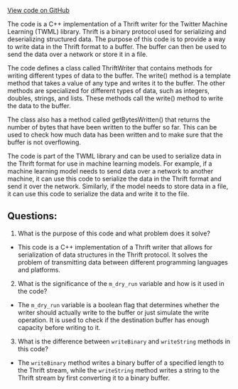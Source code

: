 [View code on GitHub](https://github.com/misbahsy/the-algorithm/twml/libtwml/src/lib/ThriftWriter.cpp)

The code is a C++ implementation of a Thrift writer for the Twitter Machine Learning (TWML) library. Thrift is a binary protocol used for serializing and deserializing structured data. The purpose of this code is to provide a way to write data in the Thrift format to a buffer. The buffer can then be used to send the data over a network or store it in a file.

The code defines a class called ThriftWriter that contains methods for writing different types of data to the buffer. The write() method is a template method that takes a value of any type and writes it to the buffer. The other methods are specialized for different types of data, such as integers, doubles, strings, and lists. These methods call the write() method to write the data to the buffer.

The class also has a method called getBytesWritten() that returns the number of bytes that have been written to the buffer so far. This can be used to check how much data has been written and to make sure that the buffer is not overflowing.

The code is part of the TWML library and can be used to serialize data in the Thrift format for use in machine learning models. For example, if a machine learning model needs to send data over a network to another machine, it can use this code to serialize the data in the Thrift format and send it over the network. Similarly, if the model needs to store data in a file, it can use this code to serialize the data and write it to the file.
## Questions: 
 1. What is the purpose of this code and what problem does it solve?
- This code is a C++ implementation of a Thrift writer that allows for serialization of data structures in the Thrift protocol. It solves the problem of transmitting data between different programming languages and platforms.

2. What is the significance of the `m_dry_run` variable and how is it used in the code?
- The `m_dry_run` variable is a boolean flag that determines whether the writer should actually write to the buffer or just simulate the write operation. It is used to check if the destination buffer has enough capacity before writing to it.

3. What is the difference between `writeBinary` and `writeString` methods in this code?
- The `writeBinary` method writes a binary buffer of a specified length to the Thrift stream, while the `writeString` method writes a string to the Thrift stream by first converting it to a binary buffer.